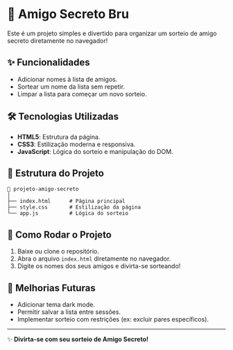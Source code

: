 # 🎉 Amigo Secreto Bru

Este é um projeto simples e divertido para organizar um sorteio de amigo secreto diretamente no navegador!

## ✨ Funcionalidades

- Adicionar nomes à lista de amigos.
- Sortear um nome da lista sem repetir.
- Limpar a lista para começar um novo sorteio.

## 🛠️ Tecnologias Utilizadas

- **HTML5**: Estrutura da página.
- **CSS3**: Estilização moderna e responsiva.
- **JavaScript**: Lógica do sorteio e manipulação do DOM.

## 📁 Estrutura do Projeto

```
📂 projeto-amigo-secreto
│
├── index.html      # Página principal
├── style.css       # Estilização da página
└── app.js          # Lógica do sorteio
```

## 🚀 Como Rodar o Projeto

1. Baixe ou clone o repositório.
2. Abra o arquivo `index.html` diretamente no navegador.
3. Digite os nomes dos seus amigos e divirta-se sorteando!

## 🔧 Melhorias Futuras

- Adicionar tema dark mode.
- Permitir salvar a lista entre sessões.
- Implementar sorteio com restrições (ex: excluir pares específicos).

---

✨ **Divirta-se com seu sorteio de Amigo Secreto!**

